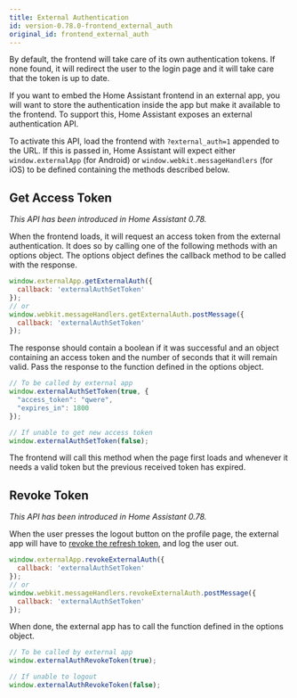 ```yaml
---
title: External Authentication
id: version-0.78.0-frontend_external_auth
original_id: frontend_external_auth
---
```


By default, the frontend will take care of its own authentication tokens. If none found, it will redirect the user to the login page and it will take care that the token is up to date.

If you want to embed the Home Assistant frontend in an external app, you will want to store the authentication inside the app but make it available to the frontend. To support this, Home Assistant exposes an external authentication API.

To activate this API, load the frontend with `?external_auth=1` appended to the URL. If this is passed in, Home Assistant will expect  either `window.externalApp` (for Android) or `window.webkit.messageHandlers` (for iOS) to be defined containing the methods described below.

## Get Access Token

_This API has been introduced in Home Assistant 0.78._

When the frontend loads, it will request an access token from the external authentication. It does so by calling one of the following methods with an options object. The options object defines the callback method to be called with the response.

```js
window.externalApp.getExternalAuth({
  callback: 'externalAuthSetToken'
});
// or
window.webkit.messageHandlers.getExternalAuth.postMessage({
  callback: 'externalAuthSetToken'
});
```

The response should contain a boolean if it was successful and an object containing an access token and the number of seconds that it will remain valid. Pass the response to the function defined in the options object.

```js
// To be called by external app
window.externalAuthSetToken(true, {
  "access_token": "qwere",
  "expires_in": 1800
});

// If unable to get new access token
window.externalAuthSetToken(false);
```

The frontend will call this method when the page first loads and whenever it needs a valid token but the previous received token has expired.

## Revoke Token

_This API has been introduced in Home Assistant 0.78._

When the user presses the logout button on the profile page, the external app will have to [revoke the refresh token](auth_api.md#revoking-a-refresh-token), and log the user out.

```js
window.externalApp.revokeExternalAuth({
  callback: 'externalAuthSetToken'
});
// or
window.webkit.messageHandlers.revokeExternalAuth.postMessage({
  callback: 'externalAuthSetToken'
});
```

When done, the external app has to call the function defined in the options object.

```js
// To be called by external app
window.externalAuthRevokeToken(true);

// If unable to logout
window.externalAuthRevokeToken(false);
```

